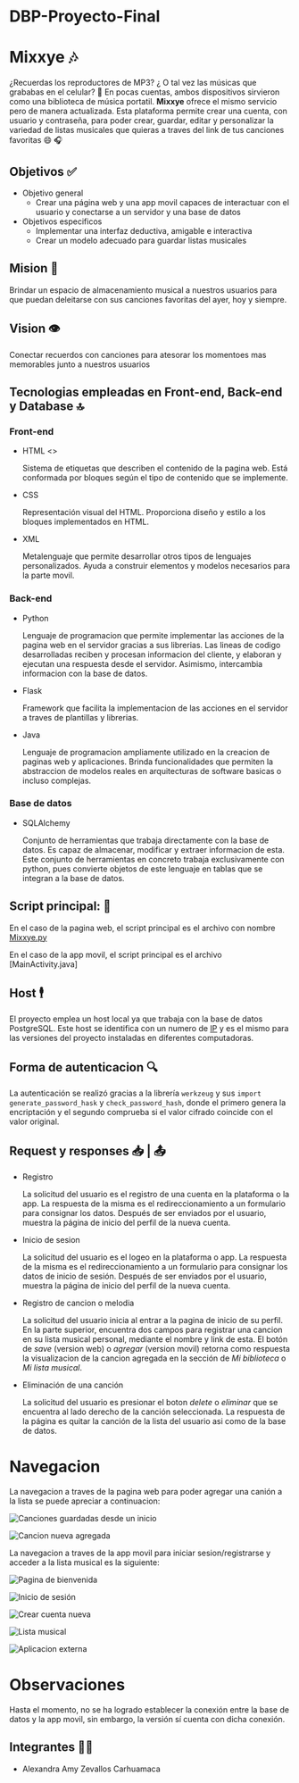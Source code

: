 # DBP-Proyecto-Final

# Mixxye :notes:

¿Recuerdas los reproductores de MP3? ¿ O tal vez las músicas que grababas en el celular? :iphone:
En pocas cuentas, ambos dispositivos sirvieron como una biblioteca de música portatil.
**Mixxye** ofrece el mismo servicio pero de manera actualizada. Esta plataforma permite crear una cuenta, con usuario y contraseña, para poder crear, guardar, editar y personalizar la variedad de listas musicales que quieras a traves del link de tus canciones favoritas :smile: :headphones:

## Objetivos :white_check_mark:

- Objetivo general
    - Crear una página web y una app movil capaces de interactuar con el usuario y conectarse a un servidor y una base de datos
- Objetivos especificos
    - Implementar una interfaz deductiva, amigable e interactiva
    - Crear un modelo adecuado para guardar listas musicales

## Mision :dart:

Brindar un espacio de almacenamiento musical a nuestros usuarios para que puedan deleitarse con sus canciones favoritas del ayer, hoy y siempre.

## Vision :eye:

Conectar recuerdos con canciones para atesorar los momentoes mas memorables junto a nuestros usuarios 

## Tecnologias empleadas en Front-end, Back-end y Database :top:

### Front-end 

- HTML <>
    
    Sistema de etiquetas que describen el contenido de la pagina web. Está conformada por bloques según el tipo de contenido que se implemente.

- CSS

    Representación visual del HTML. Proporciona diseño y estilo a los bloques implementados en HTML.
    
 - XML

    Metalenguaje que permite desarrollar otros tipos de lenguajes personalizados. Ayuda a construir elementos y modelos necesarios para la parte movil.

### Back-end

- Python

    Lenguaje de programacion que permite implementar las acciones de la pagina web en el servidor gracias a sus librerias. Las lineas de codigo desarrolladas reciben y procesan informacion del cliente, y elaboran y ejecutan una respuesta desde el servidor. Asimismo, intercambia informacion con la base de datos.

- Flask

    Framework que facilita la implementacion de las acciones en el servidor a traves de plantillas y librerias. 
    
- Java

    Lenguaje de programacion ampliamente utilizado en la creacion de paginas web y aplicaciones. Brinda funcionalidades que permiten la abstraccion de modelos reales en arquitecturas de software basicas o incluso complejas.

### Base de datos

- SQLAlchemy

    Conjunto de herramientas que trabaja directamente con la base de datos. Es capaz de almacenar, modificar y extraer informacion de esta. Este conjunto de herramientas en concreto trabaja exclusivamente con python, pues convierte objetos de este lenguaje en tablas que se integran a la base de datos. 

## Script principal:      :briefcase:

En el caso de la pagina web, el script principal es el archivo con nombre [Mixxye.py](https://github.com/CarlosFloresCS/DBP-Mixxye/blob/main/aplicacion/Mixxye.py)

En el caso de la app movil, el script principal es el archivo [MainActivity.java]

## Host :business_suit_levitating:

El proyecto emplea un host local ya que trabaja con la base de datos PostgreSQL. Este host se identifica con un numero de [IP](http://127.0.0.1:3000/) y es el mismo para las versiones del proyecto instaladas en diferentes computadoras.

## Forma de autenticacion :mag:

La autenticación se realizó gracias a la librería `werkzeug` y sus `import generate_password_hask` y `check_password_hash`, donde el primero genera la encriptación y el segundo comprueba si el valor cifrado coincide con el valor original.

## Request y responses :inbox_tray: | :outbox_tray: 

- Registro

    La solicitud del usuario es el registro de una cuenta en la plataforma o la app. La respuesta de la misma es el redireccionamiento a un formulario para consignar los datos. Después de ser enviados por el usuario, muestra la página de inicio del perfil de la nueva cuenta.

- Inicio de sesion

    La solicitud del usuario es el logeo en la plataforma o app. La respuesta de la misma es el redireccionamiento a un formulario para consignar los datos de inicio de sesión. Después de ser enviados por el usuario, muestra la página de inicio del perfil de la nueva cuenta.

- Registro de cancion o melodia

    La solicitud del usuario inicia al entrar a la pagina de inicio de su perfil. En la parte superior, encuentra dos campos para registrar una cancion en su lista musical personal, mediante el nombre y link de esta. El botón de *save* (version web) o *agregar* (version movil) retorna como respuesta la visualizacion de la cancion agregada en la sección de *Mi biblioteca* o *Mi lista musical*.

- Eliminación de una canción

    La solicitud del usuario es presionar el boton *delete* o *eliminar* que se encuentra al lado derecho de la canción seleccionada. La respuesta de la página es quitar la canción de la lista del usuario asi como de la base de datos.

# Navegacion
La navegacion a traves de la pagina web para poder agregar una canión a la lista se puede apreciar a continuacion:

![Canciones guardadas desde un inicio](web1.png)

![Cancion nueva agregada](web2.png)

La navegacion a traves de la app movil para iniciar sesion/registrarse y acceder a la lista musical es la siguiente:

![Pagina de bienvenida](app1.png)

![Inicio de sesión](app2.png)

![Crear cuenta nueva](app3.png)

![Lista musical](app4.png)

![Aplicacion externa](app5.png)

# Observaciones
Hasta el momento, no se ha logrado establecer la conexión entre la base de datos y la app movil, sin embargo, la versión sí cuenta con dicha conexión.

## Integrantes :man_technologist:

- Alexandra Amy Zevallos Carhuamaca 

